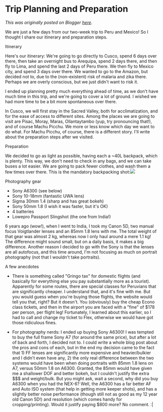 # Trip Planning and Preparation

*This was originally posted on Blogger [here](https://photopensieve.blogspot.com/2017/09/trip-planning-and-preparation.html)*.

We are just a few days from our two-week trip to Peru and Mexico! So I thought I share our itinerary and preparation steps.


Itinerary

Here's our itinerary: We're going to go directly to Cusco, spend 6 days over there, then take an overnight bus to Arequipa, spend 2 days there, and then fly to Lima, and spend the last 2 days of Peru there. We then fly to Mexico city, and spend 3 days over there. We wanted to go to the Amazon, but decided not to, due to the (non-existent) risk of malaria and zika there. Perhaps we are overly conscious, but we just didn't want to risk it.

I ended up planning pretty much everything ahead of time, as we don't have much time in this trip, and we're going to cover a lot of ground. I wished we had more time to be a bit more spontaneous over there.

In Cusco, we will first stay in the Sacred Valley, both for acclimatization, and for the ease of access to different sites. Among the places we are going to visit are Pisac, Moray, Maras, Ollantaytambo (yup, try pronouncing that!), and of course Machu Picchu. We more or less know which day we want to do what. For Machu Picchu, of course, there is a different story. I'll write about the preparation steps after we visited.


Preparation

We decided to go as light as possible, having each a ~40L backpack, which is plenty. This way, we don't need to check in any bags, and we can take buses a lot easier. We are going to pack fewer clothes, and wash them a few times over there. This is the mandatory backpacking shot:![](https://blogger.googleusercontent.com/img/b/R29vZ2xl/AVvXsEhH750hhELvm3y1Mlc3ztW_DccJiK6D6-aJIE13sG-SsjceSPZogF-uCxMYC9QR0QDRQktaGHfClnjbUQGQvtO7ddvGzkH11rFeaUpUI0bNsh9XqCGn_qs51cVVILJ-i6Zk3RE3lD00sePN/s5000/%255BUNSET%255D)


Photography gear

- Sony A6300 (see below)
- Sony 10-18mm (fantastic UWA lens)
- Sigma 30mm 1.4 (sharp and has great bokeh)
- Sony 50mm 1.8 (I wish it was faster, but it's OK)
- 4 batteries
- Lowepro Passport Slingshot (the one from India!)

6 years ago (wow!), when I went to India, I took my Canon 5D, two manual focus Voigtlander lenses and an 85mm 1.8 lens with me. The total weight of that gear was almost 2 kg, whereas now I only haul around a mere 1.1 kg! The difference might sound small, but on a daily basis, it makes a big difference. Another reason I decided to go with the Sony is that the lenses are all autofocus, and this time around, I'm not focusing as much on portrait photography (not that I wouldn't take portraits).


A few anecdotes

- There is something called "Gringo tax" for domestic flights (and basically for everything else you pay substantially more as a tourist). Apparently for some routes, there are special classes for Peruvians that are significantly cheaper. I understand that, and it's fine with me. But you would guess when you're buying those flights, the website would tell you that, right? But it doesn't. You (obviously) buy the cheap Econo class tickets, and then in the airport you are faced with a "fine" of \$178 per person, per flight leg! Fortunately, I learned about this earlier, so I had to call and change my ticket to Flex, otherwise we would have got those ridiculous fines.

- For photography nerds: I ended up buying Sony A6300! I was tempted to buy the full frame Sony A7 (for around the same price), but after a lot of back and forth, I decided not to. I could write a whole blog post about the pros and cons of each, but in the end my decision came to the fact that 1) FF lenses are significantly more expensive and heavier/bulkier and I didn't even have any, 2) the only real difference between the two systems would have been when doing portraits with 85mm 1.8 lens on A7, versus 50mm 1.8 on A6300. Granted, the 85mm would have given me a shallower DOF and better bokeh, but I couldn't justify the extra \$\$\$ and weight/bulk. But you might ask, wait a second, why did you buy A6300 when you had the NEX-6? Well, the A6300 has a far better AF and Auto ISO system (that help in getting more keeper shots), and has a slightly better noise performance (though still not as good as my 12 year old Canon 5D!) and resolution (which comes handy for cropping/printing). Would it justify paying \$800 more? No comment. :|